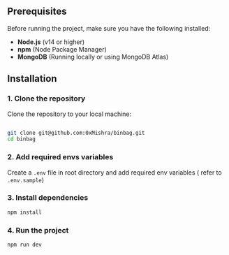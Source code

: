 ## Prerequisites

Before running the project, make sure you have the following installed:

- **Node.js** (v14 or higher)
- **npm** (Node Package Manager)
- **MongoDB** (Running locally or using MongoDB Atlas)

## Installation

### 1. Clone the repository

Clone the repository to your local machine:

```bash

git clone git@github.com:0xMishra/binbag.git
cd binbag
```

### 2. Add required envs variables

Create a `.env` file in root directory and add required env variables ( refer to `.env.sample`)

### 3. Install dependencies

```bash
npm install
```

### 4. Run the project

```bash
npm run dev
```
